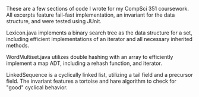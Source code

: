 These are a few sections of code I wrote for my CompSci 351 coursework. All excerpts feature fail-fast implementation, an invariant for the data structure, and were tested using JUnit.

Lexicon.java implements a binary search tree as the data structure for a set, including efficient implementations 
of an iterator and all necessary inherited methods.

WordMultiset.java utilizes double hashing with an array to efficiently implement a map ADT, including a rehash function, and iterator.

LinkedSequence is a cyclically linked list, utilizing a tail field and a precursor field. The invariant features a tortoise and hare algorithm to check for "good" cyclical behavior.
